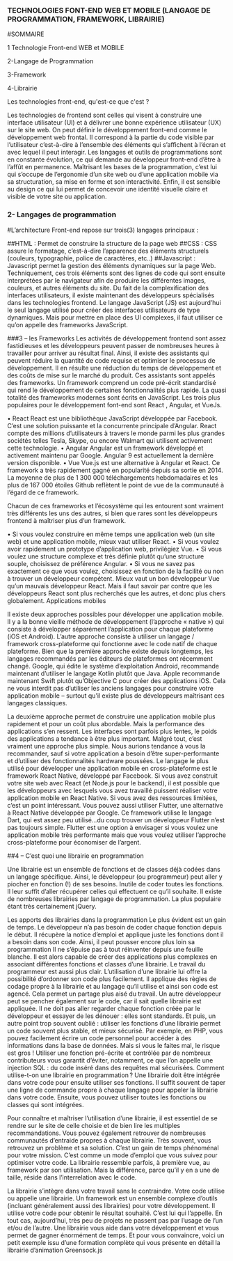 ### TECHNOLOGIES FONT-END WEB ET MOBILE (LANGAGE DE PROGRAMMATION, FRAMEWORK, LIBRAIRIE)

#SOMMAIRE

 1 Technologie Front-end WEB et MOBILE

2-Langage de Programmation

3-Framework

4-Librairie


Les technologies front-end, qu'est-ce que c'est ?

Les technologies de frontend sont celles qui visent à construire une interface utilisateur (UI) et à délivrer une bonne expérience utilisateur (UX) sur le site web.
On peut définir le développement front-end comme le développement web frontal. Il correspond à la partie du code visible par l’utilisateur c’est-à-dire à l’ensemble des éléments qui s’affichent à l’écran et avec lequel il peut interagir. Les langages et outils de programmations sont en constante évolution, ce qui demande au développeur front-end d’être à l’affût en permanence. Maîtrisant les bases de la programmation, c’est lui qui s’occupe de l’ergonomie d’un site web ou d’une application mobile via sa structuration, sa mise en forme et son interactivité. Enfin, il est sensible au design ce qui lui permet de concevoir une identité visuelle claire et visible de votre site ou application.


### 2- Langages de programmation


#L’architecture Front-end repose sur trois(3) langages principaux :

##HTML : Permet de construire la structure de la page web
##CSS : CSS assure le formatage, c’est-à-dire l’apparence des éléments structurels (couleurs, typographie, police de caractères, etc..)
##Javascript : Javascript permet la gestion des éléments dynamiques sur la page Web.
Techniquement, ces trois éléments sont des lignes de code qui sont ensuite interprétées par le navigateur afin de produire les différentes images, couleurs, et autres éléments du site.
Du fait de la complexification des interfaces utilisateurs, il existe maintenant des développeurs spécialisés dans les technologies frontend. Le langage JavaScript (JS) est aujourd’hui le seul langage utilisé pour créer des interfaces utilisateurs de type dynamiques. Mais pour mettre en place des UI complexes, il faut utiliser ce qu’on appelle des frameworks JavaScript. 

###3 – les Frameworks
Les activités de développement frontend sont assez fastidieuses et les développeurs peuvent passer de nombreuses heures à travailler pour arriver au résultat final.
Ainsi, il existe des assistants qui peuvent réduire la quantité de code requise et optimiser le processus de développement. Il en résulte une réduction du temps de développement et des coûts de mise sur le marché du produit. Ces assistants sont appelés des frameworks. Un framework comprend un code pré-écrit standardisé qui rend le développement de certaines fonctionnalités plus rapide. La quasi totalité des frameworks modernes sont écrits en JavaScript. Les trois plus populaires pour le développement font-end sont React , Angular,  et VueJs.
	
•	React
React est une bibliothèque JavaScript développée par Facebook. C’est une solution puissante et la concurrente principale d’Angular. React compte des millions d’utilisateurs à travers le monde parmi les plus grandes sociétés telles Tesla, Skype, ou encore Walmart qui utilisent activement cette technologie.
•	Angular
Angular est un framework développé et activement maintenu par Google. Angular 9 est actuellement la dernière version disponible.
•	Vue
Vue.js est une alternative à Angular et React. Ce framework a très rapidement gagné en popularité depuis sa sortie en 2014. La moyenne de plus de 1 300 000 téléchargements hebdomadaires et les plus de 167 000 étoiles Github reflètent le point de vue de la communauté à l’égard de ce framework.

Chacun de ces frameworks et l’écosystème qui les entourent sont vraiment très différents les uns des autres, si bien que rares sont les développeurs frontend à maîtriser plus d’un framework.

•	Si vous voulez construire en même temps une application web (un site web) et une application mobile, mieux vaut utiliser React.
•	Si vous voulez avoir rapidement un prototype d’application web, privilégiez Vue.
•	Si vous voulez une structure complexe et très définie plutôt qu’une structure souple, choisissez de préférence Angular.
•	Si vous ne savez pas exactement ce que vous voulez, choisissez en fonction de la facilité ou non à trouver un développeur compétent. Mieux vaut un bon développeur Vue qu’un mauvais développeur React. Mais il faut savoir par contre que les développeurs React sont plus recherchés que les autres, et donc plus chers globalement.
Applications mobiles

Il existe deux approches possibles pour développer une application mobile. Il y a la bonne vieille méthode de développement (l’approche « native ») qui consiste à développer séparément l’application pour chaque plateforme (iOS et Android). L’autre approche consiste à utiliser un langage / framework cross-plateforme qui fonctionne avec le code natif de chaque plateforme.
Bien que la première approche existe depuis longtemps, les langages recommandés par les éditeurs de plateformes ont récemment changé. Google, qui édite le système d’exploitation Android, recommande maintenant d’utiliser le langage Kotlin plutôt que Java. Apple recommande maintenant Swift plutôt qu’Objective C pour créer des applications iOS. Cela ne vous interdit pas d’utiliser les anciens langages pour construire votre application mobile – surtout qu’il existe plus de développeurs maîtrisant ces langages classiques.

La deuxième approche permet de construire une application mobile plus rapidement et pour un coût plus abordable. Mais la performance des applications s’en ressent. Les interfaces sont parfois plus lentes, le poids des applications a tendance à être plus important. Malgré tout, c’est vraiment une approche plus simple. Nous aurions tendance à vous la recommander, sauf si votre application a besoin d’être super-performante et d’utiliser des fonctionnalités hardware poussées.
Le langage le plus utilisé pour développer une application mobile en cross-plateforme est le framework React Native, développé par Facebook. Si vous avez construit votre site web avec React (et Node.js pour le backend), il est possible que les développeurs avec lesquels vous avez travaillé puissent réaliser votre application mobile en React Native. Si vous avez des ressources limitées, c’est un point intéressant. Vous pouvez aussi utiliser Flutter, une alternative à React Native développée par Google. Ce framework utilise le langage Dart, qui est assez peu utilisé…du coup trouver un développeur Flutter n’est pas toujours simple. Flutter est une option à envisager si vous voulez une application mobile très performante mais que vous voulez utiliser l’approche cross-plateforme pour économiser de l’argent.

##4 –  C’est quoi une librairie en programmation

Une librairie est un ensemble de fonctions et de classes déjà codées dans un langage spécifique.
Ainsi, le développeur (ou programmeur) peut aller y piocher en fonction (!) de ses besoins. Inutile de coder toutes les fonctions. Il leur suffit d’aller récupérer celles qui effectuent ce qu’il souhaite.
Il existe de nombreuses librairies par langage de programmation. La plus populaire étant très certainement jQuery.

Les apports des librairies dans la programmation
Le plus évident est un gain de temps. Le développeur n’a pas besoin de coder chaque fonction depuis le début. Il récupère la notice d’emploi et applique juste les fonctions dont il a besoin dans son code.
Ainsi, il peut pousser encore plus loin sa programmation   Il ne s’épuise pas à tout réinventer depuis une feuille blanche. Il est alors capable de créer des applications plus complexes en associant différentes fonctions et classes d’une librairie.
Le travail du programmeur est aussi plus clair. L’utilisation d’une librairie lui offre la possibilité d’ordonner son code plus facilement. Il applique des règles de codage propre à la librairie et au langage qu’il utilise et ainsi son code est agencé.
Cela permet un partage plus aisé du travail. Un autre développeur peut se pencher également sur le code, car il sait quelle librairie est appliquée. Il ne doit pas aller regarder chaque fonction créée par le développeur et essayer de les dénouer : elles sont standards.
Et puis, un autre point trop souvent oublié : utiliser les fonctions d’une librairie permet un code souvent plus stable, et mieux sécurisé. Par exemple, en PHP, vous pouvez facilement écrire un code personnel pour accéder à des informations dans la base de données.
Mais si vous le faites mal, le risque est gros ! Utiliser une fonction pré-écrite et contrôlée par de nombreux contributeurs vous garantit d’éviter, notamment, ce que l’on appelle une injection SQL : du code inséré dans des requêtes mal sécurisées.
Comment utilise-t-on une librairie en programmation ?
Une librairie doit être intégrée dans votre code pour ensuite utiliser ses fonctions. Il suffit souvent de taper une ligne de commande propre à chaque langage pour appeler la librairie dans votre code.
Ensuite, vous pouvez utiliser toutes les fonctions ou classes qui sont intégrées.

  Pour connaître et maîtriser l’utilisation d’une librairie, il est essentiel de se rendre sur le site de celle choisie et de bien lire les multiples recommandations. Vous pouvez également retrouver de nombreuses communautés d’entraide propres à chaque librairie. Très souvent, vous retrouvez un problème et sa solution. C’est un gain de temps phénoménal pour votre mission.
C’est comme un mode d’emploi que vous suivez pour optimiser votre code.
La librairie ressemble parfois, à première vue, au framework par son utilisation. Mais la différence, parce qu’il y en a une de taille, réside dans l’interrelation avec le code.

La librairie s’intègre dans votre travail sans le contraindre. Votre code utilise ou appelle une librairie.
Un framework est un ensemble complexe d’outils (incluant généralement aussi des librairies) pour votre développement. Il utilise votre code pour obtenir le résultat souhaité. C’est lui qui l’appelle.
En tout cas, aujourd’hui, très peu de projets ne passent pas par l’usage de l’un et/ou de l’autre. Une librairie vous aide dans votre développement et vous permet de gagner énormément de temps.
Et pour vous convaincre, voici un petit exemple issu d’une formation complète qui vous présente en détail la librairie d’animation Greensock.js

